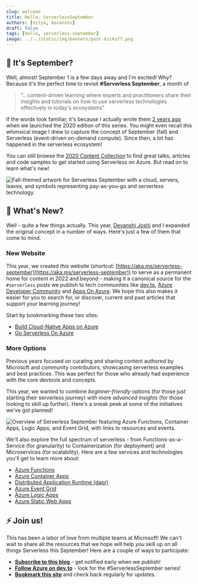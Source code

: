 ```yaml
---
slug: welcome
title: Hello, ServerlessSeptember 
authors: [nitya, devanshi]
draft: false
tags: [hello, serverless-september]
image: ../../static/img/banners/post-kickoff.png
---
```


## 🍂 It's September?

Well, almost! September 1 is a few days away and I'm excited! Why? Because it's the perfect time to revisit **#Serverless September**, a month of
> ".. content-driven learning where experts and practitioners share their insights and tutorials on how to use serverless technologies effectively in today's ecosystems"

If the words look familiar, it's because I actually wrote them [2 years ago](https://dev.to/azure/serverlessseptember-just-5-things-you-need-to-know-3p9e) when we launched the 2020 edition of this series. You might even recall _this_ whimsical image I drew to capture the concept of September (fall) and Serverless (event-driven on-demand compute). Since then, a lot has happened in the serverless ecosystem!


You can still browse the [2020 Content Collection](https://dev.to/azure/serverlessseptember-2020-content-collection-443k) to find great talks, articles and code samples to get started using Serverless on Azure. But read on to learn what's new!

![Fall-themed artwork for Serverless September with a cloud, servers, leaves, and symbols representing pay-as-you-go and serverless technology.](./img/2020-banner.png)




## 🧐 What's New?

Well - quite a few things actually. This year, [Devanshi Joshi](https://twitter.com/devanshidiaries) and I expanded the original concept in a number of ways. Here's just a few of them that come to mind.

### New Website

This year, we created _this_ website (shortcut: [https://aka.ms/serverless-september](https://aka.ms/serverless-september)) to serve as a permanent home for content in 2022 and beyond - making it a  canonical source for the `#serverless` posts we publish to  tech communities like [dev.to](https://dev.to/azure), [Azure Developer Community](https://techcommunity.microsoft.com/t5/azure-developer-community-blog/bg-p/AzureDevCommunityBlog?WT.mc_id=javascript-99907-ninarasi) and [Apps On Azure](https://techcommunity.microsoft.com/t5/apps-on-azure-blog/bg-p/AppsonAzureBlog/label-name/Serverless?WT.mc_id=javascript-99907-ninarasi). We hope this also makes it easier for you to search for, or discover, current and past articles that support your learning journey!

Start by bookmarking these two sites:

 * [Build Cloud-Native Apps on Azure](https://azure.microsoft.com/solutions/cloud-native-apps/?WT.mc_id=javascript-99907-ninarasi)
 * [Go Serverless On Azure](https://azure.microsoft.com/solutions/serverless/?WT.mc_id=javascript-99907-ninarasi)


### More Options

Previous years focused on curating and sharing content authored by Microsoft and community contributors, showcasing serverless examples and best practices. This was perfect for those who already had experience with the core devtools and concepts.

This year, we wanted to combine _beginner-friendly_ options (for those just starting their serverless journey) with more _advanced insights_ (for those looking to skill up further). Here's a sneak peek at some of the initiatives we've got planned!

![Overview of Serverless September featuring Azure Functions, Container Apps, Logic Apps, and Event Grid, with links to resources and events.](../../static/img/banners/post-kickoff.png)

We'll also explore the full spectrum of serverless - from Functions-as-a-Service (for granularity) to Containerization (for deployment) and Microservices (for scalability). Here are a few services and technologies you'll get to learn more about:

 * [Azure Functions](https://docs.microsoft.com/azure/azure-functions/functions-overview?WT.mc_id=javascript-99907-ninarasi)
 * [Azure Container Apps](https://docs.microsoft.com/azure/container-apps/overview?WT.mc_id=javascript-99907-ninarasi)
 * [Distributed Application Runtime (dapr)](https://dapr.io/?WT.mc_id=javascript-99907-ninarasi)
 * [Azure Event Grid](https://docs.microsoft.com/azure/event-grid/?WT.mc_id=javascript-99907-ninarasi)
 * [Azure Logic Apps](https://docs.microsoft.com/azure/static-web-apps/?WT.mc_id=javascript-99907-ninarasi)
 * [Azure Static Web Apps](https://docs.microsoft.com/azure/logic-apps/?WT.mc_id=javascript-99907-ninarasi)




## ⚡️ Join us!

This has been a labor of love from multiple teams at Microsoft! We can't wait to share all the resources that we hope will help _you_ skill up on all things Serverless this September! Here are a couple of ways to participate:

* **[Subscribe to this blog](https://azure.github.io/Cloud-Native/blog/rss.xml)** - get notified early when we publish!
* **[Follow Azure on dev.to](https://dev.to/azure)** - look for the #ServerlessSeptember series!
* **[Bookmark this site](https://aka.ms/serverless-september)** and check back regularly for updates.

